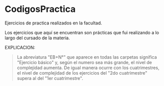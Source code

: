 # CodigosPractica
Ejercicios de practica realizados en la facultad.

Los ejercicios que aquí se encuentran son prácticas que fui realizando a lo largo del cursado de la materia.

EXPLICACION:

>La abreviatura "EB+N°" que aparece en todas las carpetas significa "Ejercicio básico" y, según el numero sea más grande, el nivel de complejidad aumenta. De igual manera ocurre con los cuatrimestres, el nivel de complejidad de los ejercicios del "2do cuatrimestre" supera al del "1er cuatrimestre".
